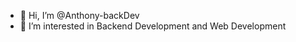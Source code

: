 - 👋 Hi, I’m @Anthony-backDev
- 👀 I’m interested in Backend Development and Web Development

<!---
Anthony-frontDev/Anthony-frontDev is a ✨ special ✨ repository because its `README.md` (this file) appears on your GitHub profile.
You can click the Preview link to take a look at your changes.
--->
